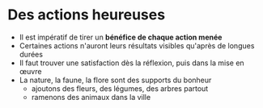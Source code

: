 # Des actions heureuses

- Il est impératif de tirer un **bénéfice de chaque action menée**
- Certaines actions n'auront leurs résultats visibles qu'après de longues durées
- Il faut trouver une satisfaction dès la réflexion, puis dans la mise en œuvre
- La nature, la faune, la flore sont des supports du bonheur
  - ajoutons des fleurs, des légumes, des arbres partout
  - ramenons des animaux dans la ville
